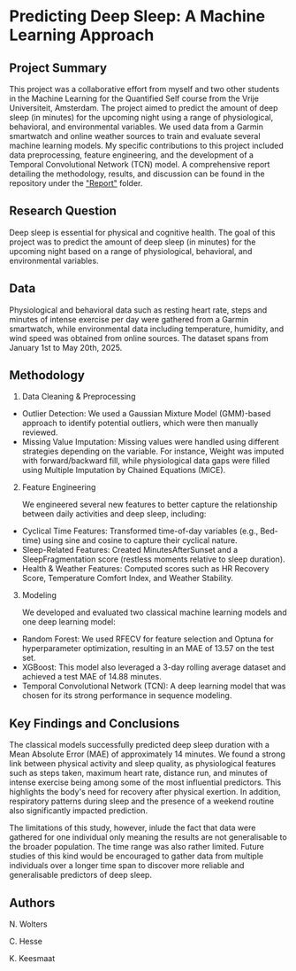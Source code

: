 # Predicting Deep Sleep: A Machine Learning Approach
## Project Summary
This project was a collaborative effort from myself and two other students in the Machine Learning for the Quantified Self course from the Vrije Universiteit, Amsterdam. 
The project aimed to predict the amount of deep sleep (in minutes) for the upcoming night using a range of physiological, behavioral, and environmental variables. 
We used data from a Garmin smartwatch and online weather sources to train and evaluate several machine learning models.
My specific contributions to this project included data preprocessing, feature engineering, and the development of a Temporal Convolutional Network (TCN) model.
A comprehensive report detailing the methodology, results, and discussion can be found in the repository under the ["Report"](Report) folder.

## Research Question
Deep sleep is essential for physical and cognitive health. The goal of this project was to predict the amount of deep sleep (in minutes) for the upcoming night based on a range of physiological, behavioral, and environmental variables.

## Data
Physiological and behavioral data such as resting heart rate, steps and minutes of intense exercise per day were gathered from a Garmin smartwatch, while environmental data including temperature, humidity, and wind speed was obtained from online sources. 
The dataset spans from January 1st to May 20th, 2025.

## Methodology
1. Data Cleaning & Preprocessing
- Outlier Detection: We used a Gaussian Mixture Model (GMM)-based approach to identify potential outliers, which were then manually reviewed.
- Missing Value Imputation: Missing values were handled using different strategies depending on the variable. For instance, Weight was imputed with forward/backward fill, while physiological data gaps were filled using Multiple Imputation by Chained Equations (MICE).

2. Feature Engineering
   
    We engineered several new features to better capture the relationship between daily activities and deep sleep, including:
- Cyclical Time Features: Transformed time-of-day variables (e.g., Bed-time) using sine and cosine to capture their cyclical nature.
- Sleep-Related Features: Created MinutesAfterSunset and a SleepFragmentation score (restless moments relative to sleep duration).
- Health & Weather Features: Computed scores such as HR Recovery Score, Temperature Comfort Index, and Weather Stability.

3. Modeling
   
    We developed and evaluated two classical machine learning models and one deep learning model:
- Random Forest: We used RFECV for feature selection and Optuna for hyperparameter optimization, resulting in an MAE of 13.57 on the test set.
- XGBoost: This model also leveraged a 3-day rolling average dataset and achieved a test MAE of 14.88 minutes.
- Temporal Convolutional Network (TCN): A deep learning model that was chosen for its strong performance in sequence modeling.

## Key Findings and Conclusions
The classical models successfully predicted deep sleep duration with a Mean Absolute Error (MAE) of approximately 14 minutes. 
We found a strong link between physical activity and sleep quality, as physiological features such as steps taken, maximum heart rate, distance run, and minutes of intense exercise being among some of the most influential predictors. 
This highlights the body's need for recovery after physical exertion. In addition, respiratory patterns during sleep and the presence of a weekend routine also significantly impacted prediction. 

The limitations of this study, however, inlude the fact that data were gathered for one individual only meaning the results are not generalisable to the broader population. The time range was also rather limited. 
Future studies of this kind would be encouraged to gather data from multiple individuals over a longer time span to discover more reliable and generalisable predictors of deep sleep.

## Authors 
N. Wolters

C. Hesse

K. Keesmaat
